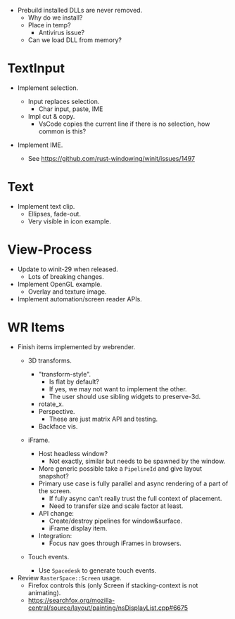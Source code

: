 * Prebuild installed DLLs are never removed.
    - Why do we install?
    - Place in temp?
        - Antivirus issue?
    - Can we load DLL from memory?

# TextInput

* Implement selection.
    - Input replaces selection.
        - Char input, paste, IME
    - Impl cut & copy.
        - VsCode copies the current line if there is no selection, how common is this?

* Implement IME.
    - See https://github.com/rust-windowing/winit/issues/1497

# Text

* Implement text clip.
    - Ellipses, fade-out.
    - Very visible in icon example.

# View-Process

* Update to winit-29 when released.
    - Lots of breaking changes.
* Implement OpenGL example.
    - Overlay and texture image.
* Implement automation/screen reader APIs.

# WR Items

* Finish items implemented by webrender.
    - 3D transforms.
        - "transform-style".
            - Is flat by default?
            - If yes, we may not want to implement the other.
            - The user should use sibling widgets to preserve-3d.
        - rotate_x.
        - Perspective.
            - These are just matrix API and testing.
        - Backface vis.

    - iFrame.
        - Host headless window?
            - Not exactly, similar but needs to be spawned by the window.
        - More generic possible take a `PipelineId` and give layout snapshot?
        - Primary use case is fully parallel and async rendering of a part of the screen.
            - If fully async can't really trust the full context of placement.
            - Need to transfer size and scale factor at least.
        - API change:
            - Create/destroy pipelines for window&surface.
            - iFrame display item.
        - Integration:
            - Focus nav goes through iFrames in browsers.
    - Touch events.
        - Use `Spacedesk` to generate touch events.
* Review `RasterSpace::Screen` usage.
    - Firefox controls this (only Screen if stacking-context is not animating).
    - https://searchfox.org/mozilla-central/source/layout/painting/nsDisplayList.cpp#6675
